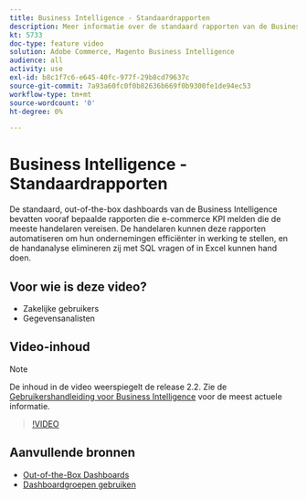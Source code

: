 ```yaml
---
title: Business Intelligence - Standaardrapporten
description: Meer informatie over de standaard rapporten van de Business Intelligence, die u kunt vinden.
kt: 5733
doc-type: feature video
solution: Adobe Commerce, Magento Business Intelligence
audience: all
activity: use
exl-id: b8c1f7c6-e645-40fc-977f-29b8cd79637c
source-git-commit: 7a93a60fc0f0b82636b669f0b9300fe1de94ec53
workflow-type: tm+mt
source-wordcount: '0'
ht-degree: 0%

---
```


# Business Intelligence - Standaardrapporten

De standaard, out-of-the-box dashboards van de Business Intelligence bevatten vooraf bepaalde rapporten die e-commerce KPI melden die de meeste handelaren vereisen. De handelaren kunnen deze rapporten automatiseren om hun ondernemingen efficiënter in werking te stellen, en de handanalyse elimineren zij met SQL vragen of in Excel kunnen hand doen.

## Voor wie is deze video?

- Zakelijke gebruikers
- Gegevensanalisten

## Video-inhoud

>[!NOTE]
>
>De inhoud in de video weerspiegelt de release 2.2. Zie de [Gebruikershandleiding voor Business Intelligence](https://docs.magento.com/mbi/) voor de meest actuele informatie.

>[!VIDEO](https://video.tv.adobe.com/v/35987?quality=12&learn=on)

## Aanvullende bronnen

- [Out-of-the-Box Dashboards](https://docs.magento.com/mbi/data-user/dashboards/dashboards-pro.html)
- [Dashboardgroepen gebruiken](https://docs.magento.com/mbi/data-user/dashboards/using-dashboard-groups.html)
